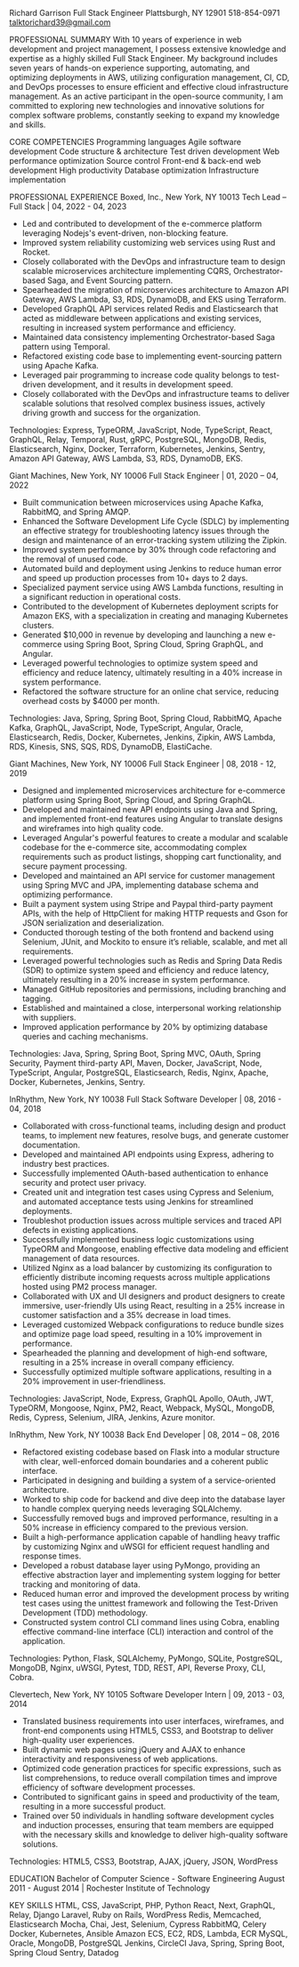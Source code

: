 Richard Garrison
Full Stack Engineer
Plattsburgh, NY 12901
518-854-0971
talktorichard39@gmail.com

PROFESSIONAL SUMMARY
With 10 years of experience in web development and project management, I possess extensive knowledge and expertise as a highly skilled Full Stack Engineer. My background includes seven years of hands-on experience supporting, automating, and optimizing deployments in AWS, utilizing configuration management, CI, CD, and DevOps processes to ensure efficient and effective cloud infrastructure management. As an active participant in the open-source community, I am committed to exploring new technologies and innovative solutions for complex software problems, constantly seeking to expand my knowledge and skills.

CORE COMPETENCIES
Programming languages
Agile software development
Code structure & architecture
Test driven development
Web performance optimization
Source control
Front-end & back-end web development
High productivity
Database optimization
Infrastructure implementation

PROFESSIONAL EXPERIENCE
Boxed, Inc., New York, NY 10013
Tech Lead – Full Stack | 04, 2022 - 04, 2023

- Led and contributed to development of the e-commerce platform leveraging Nodejs's event-driven, non-blocking feature.
- Improved system reliability customizing web services using Rust and Rocket.
- Closely collaborated with the DevOps and infrastructure team to design scalable microservices architecture implementing CQRS, Orchestrator-based Saga, and Event Sourcing pattern.
- Spearheaded the migration of microservices architecture to Amazon API Gateway, AWS Lambda, S3, RDS, DynamoDB, and EKS using Terraform.
- Developed GraphQL API services related Redis and Elasticsearch that acted as middleware between applications and existing services, resulting in increased system performance and efficiency.
- Maintained data consistency implementing Orchestrator-based Saga pattern using Temporal.
- Refactored existing code base to implementing event-sourcing pattern using Apache Kafka.
- Leveraged pair programming to increase code quality belongs to test-driven development, and it results in development speed.
- Closely collaborated with the DevOps and infrastructure teams to deliver scalable solutions that resolved complex business issues, actively driving growth and success for the organization.

Technologies: Express, TypeORM, JavaScript, Node, TypeScript, React, GraphQL, Relay, Temporal, Rust, gRPC, PostgreSQL, MongoDB, Redis, Elasticsearch, Nginx, Docker, Terraform, Kubernetes, Jenkins, Sentry, Amazon API Gateway, AWS Lambda, S3, RDS, DynamoDB, EKS.

Giant Machines, New York, NY 10006
Full Stack Engineer | 01, 2020 – 04, 2022

- Built communication between microservices using Apache Kafka, RabbitMQ, and Spring AMQP.
- Enhanced the Software Development Life Cycle (SDLC) by implementing an effective strategy for troubleshooting latency issues through the design and maintenance of an error-tracking system utilizing the Zipkin.
- Improved system performance by 30% through code refactoring and the removal of unused code.
- Automated build and deployment using Jenkins to reduce human error and speed up production processes from 10+ days to 2 days.
- Specialized payment service using AWS Lambda functions, resulting in a significant reduction in operational costs.
- Contributed to the development of Kubernetes deployment scripts for Amazon EKS, with a specialization in creating and managing Kubernetes clusters.
- Generated $10,000 in revenue by developing and launching a new e-commerce using Spring Boot, Spring Cloud, Spring GraphQL, and Angular.
- Leveraged powerful technologies to optimize system speed and efficiency and reduce latency, ultimately resulting in a 40% increase in system performance.
- Refactored the software structure for an online chat service, reducing overhead costs by $4000 per month.

Technologies: Java, Spring, Spring Boot, Spring Cloud, RabbitMQ, Apache Kafka, GraphQL, JavaScript, Node, TypeScript, Angular, Oracle, Elasticsearch, Redis, Docker, Kubernetes, Jenkins, Zipkin, AWS Lambda, RDS, Kinesis, SNS, SQS, RDS, DynamoDB, ElastiCache.

Giant Machines, New York, NY 10006
Full Stack Engineer | 08, 2018 - 12, 2019

- Designed and implemented microservices architecture for e-commerce platform using Spring Boot, Spring Cloud, and Spring GraphQL.
- Developed and maintained new API endpoints using Java and Spring, and implemented front-end features using Angular to translate designs and wireframes into high quality code.
- Leveraged Angular's powerful features to create a modular and scalable codebase for the e-commerce site, accommodating complex requirements such as product listings, shopping cart functionality, and secure payment processing.
- Developed and maintained an API service for customer management using Spring MVC and JPA, implementing database schema and optimizing performance.
- Built a payment system using Stripe and Paypal third-party payment APIs, with the help of HttpClient for making HTTP requests and Gson for JSON serialization and deserialization.
- Conducted thorough testing of the both frontend and backend using Selenium, JUnit, and Mockito to ensure it’s reliable, scalable, and met all requirements.
- Leveraged powerful technologies such as Redis and Spring Data Redis (SDR) to optimize system speed and efficiency and reduce latency, ultimately resulting in a 20% increase in system performance.
- Managed GitHub repositories and permissions, including branching and tagging.
- Established and maintained a close, interpersonal working relationship with suppliers.
- Improved application performance by 20% by optimizing database queries and caching mechanisms.

Technologies: Java, Spring, Spring Boot, Spring MVC, OAuth, Spring Security, Payment third-party API, Maven, Docker, JavaScript, Node, TypeScript, Angular, PostgreSQL, Elasticsearch, Redis, Nginx, Apache, Docker, Kubernetes, Jenkins, Sentry.

InRhythm, New York, NY 10038
Full Stack Software Developer | 08, 2016 - 04, 2018

- Collaborated with cross-functional teams, including design and product teams, to implement new features, resolve bugs, and generate customer documentation.
- Developed and maintained API endpoints using Express, adhering to industry best practices.
- Successfully implemented OAuth-based authentication to enhance security and protect user privacy.
- Created unit and integration test cases using Cypress and Selenium, and automated acceptance tests using Jenkins for streamlined deployments.
- Troubleshot production issues across multiple services and traced API defects in existing applications.
- Successfully implemented business logic customizations using TypeORM and Mongoose, enabling effective data modeling and efficient management of data resources.
- Utilized Nginx as a load balancer by customizing its configuration to efficiently distribute incoming requests across multiple applications hosted using PM2 process manager.
- Collaborated with UX and UI designers and product designers to create immersive, user-friendly UIs using React, resulting in a 25% increase in customer satisfaction and a 35% decrease in load times.
- Leveraged customized Webpack configurations to reduce bundle sizes and optimize page load speed, resulting in a 10% improvement in performance.
- Spearheaded the planning and development of high-end software, resulting in a 25% increase in overall company efficiency.
- Successfully optimized multiple software applications, resulting in a 20% improvement in user-friendliness.

Technologies: JavaScript, Node, Express, GraphQL Apollo, OAuth, JWT, TypeORM, Mongoose, Nginx, PM2, React, Webpack, MySQL, MongoDB, Redis, Cypress, Selenium, JIRA, Jenkins, Azure monitor.

InRhythm, New York, NY 10038
Back End Developer | 08, 2014 – 08, 2016

- Refactored existing codebase based on Flask into a modular structure with clear, well-enforced domain boundaries and a coherent public interface.
- Participated in designing and building a system of a service-oriented architecture.
- Worked to ship code for backend and dive deep into the database layer to handle complex querying needs leveraging SQLAlchemy.
- Successfully removed bugs and improved performance, resulting in a 50% increase in efficiency compared to the previous version.
- Built a high-performance application capable of handling heavy traffic by customizing Nginx and uWSGI for efficient request handling and response times.
- Developed a robust database layer using PyMongo, providing an effective abstraction layer and implementing system logging for better tracking and monitoring of data.
- Reduced human error and improved the development process by writing test cases using the unittest framework and following the Test-Driven Development (TDD) methodology.
- Constructed system control CLI command lines using Cobra, enabling effective command-line interface (CLI) interaction and control of the application.

Technologies: Python, Flask, SQLAlchemy, PyMongo, SQLite, PostgreSQL, MongoDB, Nginx, uWSGI, Pytest, TDD, REST, API, Reverse Proxy, CLI, Cobra.

Clevertech, New York, NY 10105
Software Developer Intern | 09, 2013 - 03, 2014

- Translated business requirements into user interfaces, wireframes, and front-end components using HTML5, CSS3, and Bootstrap to deliver high-quality user experiences.
- Built dynamic web pages using jQuery and AJAX to enhance interactivity and responsiveness of web applications.
- Optimized code generation practices for specific expressions, such as list comprehensions, to reduce overall compilation times and improve efficiency of software development processes.
- Contributed to significant gains in speed and productivity of the team, resulting in a more successful product.
- Trained over 50 individuals in handling software development cycles and induction processes, ensuring that team members are equipped with the necessary skills and knowledge to deliver high-quality software solutions.

Technologies: HTML5, CSS3, Bootstrap, AJAX, jQuery, JSON, WordPress

EDUCATION
Bachelor of Computer Science - Software Engineering
August 2011 - August 2014 | Rochester Institute of Technology

KEY SKILLS
HTML, CSS, JavaScript, PHP, Python
React, Next, GraphQL, Relay, Django
Laravel, Ruby on Rails, WordPress
Redis, Memcached, Elasticsearch
Mocha, Chai, Jest, Selenium, Cypress
RabbitMQ, Celery
Docker, Kubernetes, Ansible
Amazon ECS, EC2, RDS, Lambda, ECR
MySQL, Oracle, MongoDB, PostgreSQL
Jenkins, CircleCI
Java, Spring, Spring Boot, Spring Cloud
Sentry, Datadog
